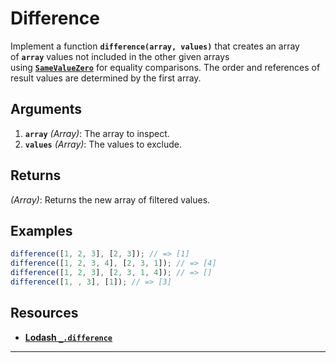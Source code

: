 # Difference

Implement a function **`difference(array, values)`** that creates an array of **`array`** values not included in the other given arrays using [**`SameValueZero`**](http://ecma-international.org/ecma-262/7.0/#sec-samevaluezero) for equality comparisons. The order and references of result values are determined by the first array.

## **Arguments**

1. **`array`** *(Array)*: The array to inspect.
2. **`values`** *(Array)*: The values to exclude.

## **Returns**

*(Array)*: Returns the new array of filtered values.

## **Examples**

```jsx
difference([1, 2, 3], [2, 3]); // => [1]
difference([1, 2, 3, 4], [2, 3, 1]); // => [4]
difference([1, 2, 3], [2, 3, 1, 4]); // => []
difference([1, , 3], [1]); // => [3]
```

## **Resources**

- [**Lodash `_.difference`**](https://lodash.com/docs/#difference)

---
